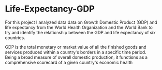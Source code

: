 # Life-Expectancy-GDP

For this project I analyzed data data on Growth Domestic Product (GDP) and life expectancy from the World Health Organization and the World Bank to try and identify the relationship between the GDP and life expectancy of six countries.

GDP is the total monetary or market value of all the finished goods and services produced within a country's borders in a specific time period. Being a broad measure of overall domestic production, it functions as a comprehensive scorecard of a given country's economic health
